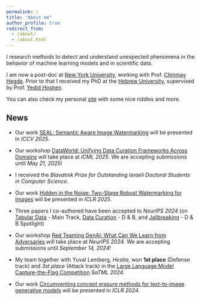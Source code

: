 ```yaml
---
permalink: /
title: "About me"
author_profile: true
redirect_from: 
  - /about/
  - /about.html
---
```

I research methods to detect and understand unexpected phenomena in the behavior of machine learning models and in scientific data.

I am now a post-doc at [New York University](https://engineering.nyu.edu/), working with Prof. [Chinmay Hegde](https://chinmayhegde.github.io/).
Prior to that I received my PhD at the [Hebrew University](https://www.vision.huji.ac.il/main/), supervised by Prof. [Yedid Hoshen](https://www.cs.huji.ac.il/~ydidh).

You can also check my personal [site](https://www.cs.huji.ac.il/w~nivc/riddles.html) with some nice riddles and more.

News
--------
- Our work [SEAL: Semantic Aware Image Watermarking](https://arxiv.org/pdf/2503.12172) will be presented in *ICCV 2025*.

- Our workshop [DataWorld: Unifying Data Curation Frameworks Across Domains](https://dataworldicml2025.github.io/) will take place at *ICML 2025*. We are accepting submissions until *May 21, 2025*!

- I received the *Blavatnik Prize for Outstanding Israeli Doctoral Students in Computer Science*.
  
- Our work [Hidden in the Noise: Two-Stage Robust Watermarking for Images](https://arxiv.org/pdf/2412.04653) will be presented in *ICLR 2025*.

- Three papers I co-authored have been accepted to *NeurIPS 2024* (on [Tabular Data](https://arxiv.org/pdf/2402.11137) - Main Track, [Data Curation](https://arxiv.org/pdf/2410.05057) - D & B, and [Jailbreaking](https://arxiv.org/pdf/2406.07954) - D & B Spotlight)

- Our workshop [Red Teaming GenAI: What Can We Learn from Adversaries](https://redteaming-gen-ai.github.io/) will take place at *NeurIPS 2024*. We are accepting submissions until *September 14, 2024*!

- My team together with Yuval Lemberg, *Hestia*, won **1st place** (Defense track) and *3st place* (Attack track) in the [Large Language Model Capture-the-Flag Competition](https://ctf.spylab.ai/) *SaTML 2024*.

- Our work [Circumventing concept erasure methods for text-to-image generative models](https://arxiv.org/pdf/2308.01508) will be presented in *ICLR 2024*.
